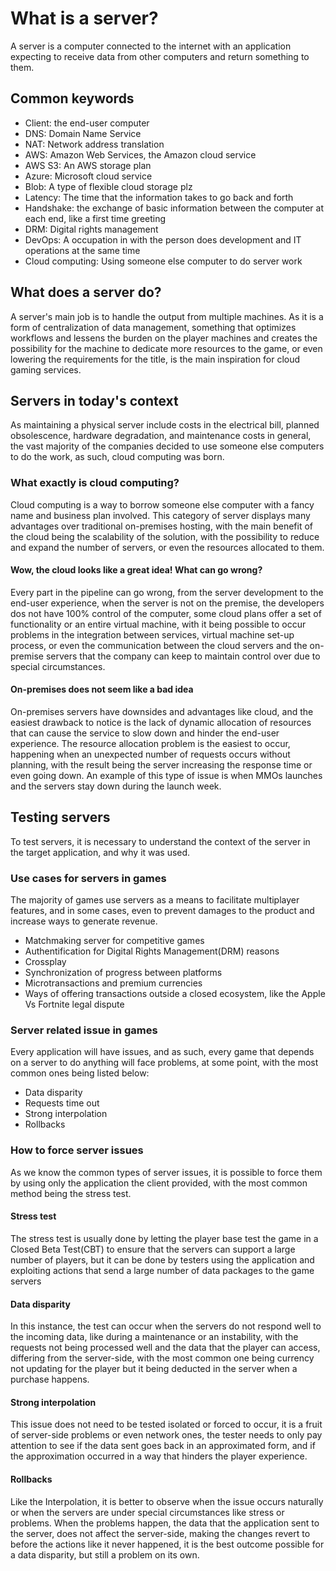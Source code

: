 # What is a server?

A server is a computer connected to the internet with an application expecting to receive data from other computers and return something to them.

## Common keywords

* Client: the end-user computer 
* DNS: Domain Name Service
* NAT: Network address translation
* AWS: Amazon Web Services, the Amazon cloud service 
* AWS S3: An AWS storage plan
* Azure: Microsoft cloud service
* Blob: A type of flexible cloud storage  plz
* Latency: The time that the information takes to go back and forth
* Handshake: the exchange of basic information between the computer at each end, like a first time greeting
* DRM: Digital rights management
* DevOps: A occupation in with the person does development and IT operations at the same time
* Cloud computing: Using someone else computer to do server work

## What does a server do?

A server's main job is to handle the output from multiple machines. As it is a form of centralization of data management, something that optimizes workflows and lessens the burden on the player machines and creates the possibility for the machine to dedicate more resources to the game, or even lowering the requirements for the title, is the main inspiration for cloud gaming services.

## Servers in today's context
As maintaining a physical server include costs in the electrical bill, planned obsolescence, hardware degradation, and maintenance costs in general, the vast majority of the companies decided to use someone else computers to do the work, as such, cloud computing was born.

### What exactly is cloud computing?
Cloud computing is a way to borrow someone else computer with a fancy name and business plan involved. 
This category of server displays many advantages over traditional on-premises hosting, with the main benefit of the cloud being the scalability of the solution, with the possibility to reduce and expand the number of servers, or even the resources allocated to them.

#### Wow, the cloud looks like a great idea! What can go wrong? 
Every part in the pipeline can go wrong, from the server development to the end-user experience, when the server is not on the premise, the developers dos not have 100% control of the computer, some cloud plans offer a set of functionality or an entire virtual machine, with it being possible to occur problems in the integration between services, virtual machine set-up process, or even the communication between the cloud servers and the on-premise servers that the company can keep to maintain control over due to special circumstances.

#### On-premises does not seem like a bad idea
On-premises servers have downsides and advantages like cloud, and the easiest drawback to notice is the lack of dynamic allocation of resources that can cause the service to slow down and hinder the end-user experience. The resource allocation problem is the easiest to occur, happening when an unexpected number of requests occurs without planning, with the result being the server increasing the response time or even going down. 
An example of this type of issue is when MMOs launches and the servers stay down during the launch week.

## Testing servers

To test servers, it is necessary to understand the context of the server in the target application, and why it was used. 

### Use cases for servers in games

The majority of games use servers as a means to facilitate multiplayer features, and in some cases, even to prevent damages to the product and increase ways to generate revenue.
* Matchmaking server for competitive games
* Authentification for Digital Rights Management(DRM) reasons
* Crossplay
* Synchronization of progress between platforms
* Microtransactions and premium currencies
* Ways of offering transactions outside a closed ecosystem, like the Apple Vs Fortnite legal dispute

### Server related issue in games
Every application will have issues, and as such, every game that depends on a server to do anything will face problems, at some point, with the most common ones being listed below:
* Data disparity
* Requests time out
* Strong interpolation 
* Rollbacks

### How to force server issues
As we know the common types of server issues, it is possible to force them by using only the application the client provided, with the most common method being the stress test.

#### Stress test
The stress test is usually done by letting the player base test the game in a Closed Beta Test(CBT) to ensure that the servers can support a large number of players, but it can be done by testers using the application and exploiting actions that send a large number of data packages to the game servers

#### Data disparity
In this instance, the test can occur when the servers do not respond well to the incoming data, like during a maintenance or an instability, with the requests not being processed well and the data that the player can access, differing from the server-side, with the most common one being currency not updating for the player but it being deducted in the server when a purchase happens.

#### Strong interpolation
This issue does not need to be tested isolated or forced to occur, it is a fruit of server-side problems or even network ones, the tester needs to only pay attention to see if the data sent goes back in an approximated form, and if the approximation occurred in a way that hinders the player experience.

#### Rollbacks
Like the Interpolation, it is better to observe when the issue occurs naturally or when the servers are under special circumstances like stress or problems. When the problems happen, the data that the application sent to the server, does not affect the server-side, making the changes revert to before the actions like it never happened, it is the best outcome possible for a data disparity, but still a problem on its own.
